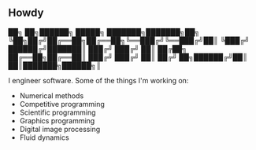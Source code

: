 ## Howdy
██╗  ██╗██████╗  █████╗ ███████╗███████╗██╗
╚██╗██╔╝██╔══██╗██╔══██╗╚══███╔╝╚══███╔╝██║
 ╚███╔╝ ██████╔╝███████║  ███╔╝   ███╔╝ ██║
 ██╔██╗ ██╔══██╗██╔══██║ ███╔╝   ███╔╝  ██║
██╔╝ ██╗██████╔╝██║  ██║███████╗██████╗║

I engineer software. Some of the things I'm working on:

- Numerical methods
- Competitive programming
- Scientific programming
- Graphics programming
- Digital image processing
- Fluid dynamics

<!--
**alexbazzi/alexbazzi** is a ✨ _special_ ✨ repository because its `README.md` (this file) appears on your GitHub profile.

Here are some ideas to get you started:

- 🔭 I’m currently working on ...
- 🌱 I’m currently learning ...
- 👯 I’m looking to collaborate on ...
- 🤔 I’m looking for help with ...
- 💬 Ask me about ...
- 📫 How to reach me: ...
- 😄 Pronouns: ...
- ⚡ Fun fact: ...
-->
